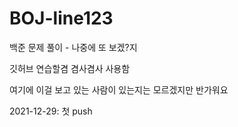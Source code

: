 # BOJ-line123
백준 문제 풀이 - 나중에 또 보겠?지

깃허브 연습할겸 겸사겸사 사용함

여기에 이걸 보고 있는 사람이 있는지는 모르겠지만 반가워요

2021-12-29: 첫 push
